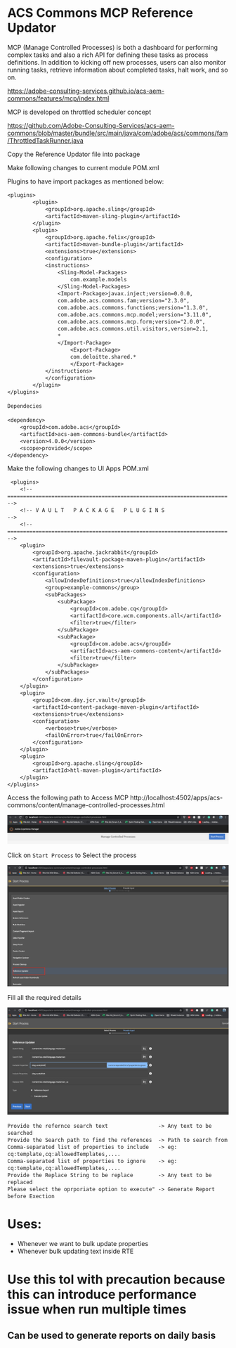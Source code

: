 # ACS Commons MCP Reference Updator

MCP (Manage Controlled Processes) is both a dashboard for performing complex tasks and also a rich API for defining these 
tasks as process definitions. In addition to kicking off new processes, users can also monitor running tasks, retrieve 
information about completed tasks, halt work, and so on.

https://adobe-consulting-services.github.io/acs-aem-commons/features/mcp/index.html

MCP is developed on throttled scheduler concept

https://github.com/Adobe-Consulting-Services/acs-aem-commons/blob/master/bundle/src/main/java/com/adobe/acs/commons/fam/ThrottledTaskRunner.java

Copy the Reference Updator file into package

Make following changes to current module POM.xml

Plugins to have import packages as mentioned below:

```
<plugins>
        <plugin>
            <groupId>org.apache.sling</groupId>
            <artifactId>maven-sling-plugin</artifactId>
        </plugin>
        <plugin>
            <groupId>org.apache.felix</groupId>
            <artifactId>maven-bundle-plugin</artifactId>
            <extensions>true</extensions>
            <configuration>
            <instructions>
                <Sling-Model-Packages>
                    com.example.models
                </Sling-Model-Packages>
                <Import-Package>javax.inject;version=0.0.0,
                com.adobe.acs.commons.fam;version="2.3.0",
                com.adobe.acs.commons.functions;version="1.3.0",
                com.adobe.acs.commons.mcp.model;version="3.11.0",
                com.adobe.acs.commons.mcp.form;version="2.0.0",
                com.adobe.acs.commons.util.visitors,version=2.1,
                *
                </Import-Package>
                    <Export-Package>	
                    com.deloitte.shared.*
                    </Export-Package>
            </instructions>
            </configuration>			
        </plugin>
</plugins>

Dependecies

<dependency>
    <groupId>com.adobe.acs</groupId>
    <artifactId>acs-aem-commons-bundle</artifactId>
    <version>4.0.0</version>
    <scope>provided</scope>
</dependency>
```

Make the following changes to UI Apps POM.xml

```
 <plugins>
    <!-- ====================================================================== -->
    <!-- V A U L T   P A C K A G E   P L U G I N S                              -->
    <!-- ====================================================================== -->
    <plugin>
        <groupId>org.apache.jackrabbit</groupId>
        <artifactId>filevault-package-maven-plugin</artifactId>
        <extensions>true</extensions>
        <configuration>
            <allowIndexDefinitions>true</allowIndexDefinitions>
            <group>example-commons</group>
            <subPackages>
                <subPackage>
                    <groupId>com.adobe.cq</groupId>
                    <artifactId>core.wcm.components.all</artifactId>
                    <filter>true</filter>
                </subPackage>
                <subPackage>
                    <groupId>com.adobe.acs</groupId>
                    <artifactId>acs-aem-commons-content</artifactId>
                    <filter>true</filter>
                </subPackage>
            </subPackages>
        </configuration>
    </plugin>
    <plugin>
        <groupId>com.day.jcr.vault</groupId>
        <artifactId>content-package-maven-plugin</artifactId>
        <extensions>true</extensions>
        <configuration>
            <verbose>true</verbose>
            <failOnError>true</failOnError>
        </configuration>
    </plugin>
    <plugin>
        <groupId>org.apache.sling</groupId>
        <artifactId>htl-maven-plugin</artifactId>
    </plugin>
</plugins>
```

Access the following path to Access MCP
http://localhost:4502/apps/acs-commons/content/manage-controlled-processes.html

![](Image/MCP_path.png)

Click on `Start Process` to Select the process

![](Image/Start_MCP.png)

Fill all the required details

![](Image/Enter_paths.png)

```
Provide the refernce search text                -> Any text to be searched
Provide the Search path to find the references  -> Path to search from
Comma-separated list of properties to include   -> eg: cq:template,cq:allowedTemplates,....
Comma-separated list of properties to ignore    -> eg: cq:template,cq:allowedTemplates,....
Provide the Replace String to be replace        -> Any text to be replaced
Please select the oprporiate option to execute" -> Generate Report before Exection
```

# Uses:

- Whenever we want to bulk update properties
- Whenever bulk updating text inside RTE

# Use this tol with precaution because this can introduce performance issue when run multiple times 

## Can be used to generate reports on daily basis